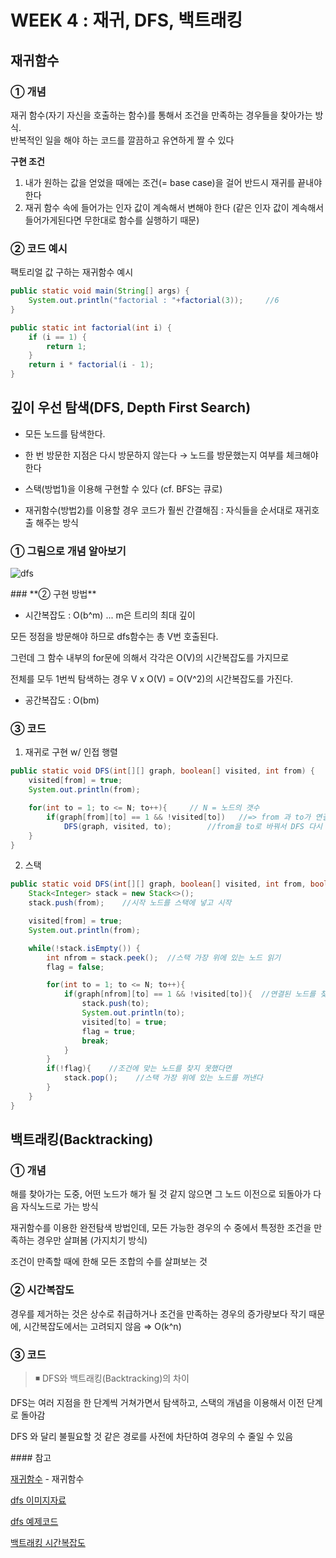 # WEEK 4 : 재귀, DFS, 백트래킹

## 재귀함수

### **① 개념**

재귀 함수(자기 자신을 호출하는 함수)를 통해서 조건을 만족하는 경우들을 찾아가는 방식. </br>
반복적인 일을 해야 하는 코드를 깔끔하고 유연하게 짤 수 있다 </p>

**구현 조건**

1. 내가 원하는 값을 얻었을 때에는 조건(= base case)을 걸어 반드시 재귀를 끝내야 한다
2. 재귀 함수 속에 들어가는 인자 값이 계속해서 변해야 한다 (같은 인자 값이 계속해서 들어가게된다면 무한대로 함수를 실행하기 때문)
<p>

### **② 코드 예시**

팩토리얼 값 구하는 재귀함수 예시

```java
public static void main(String[] args) {
    System.out.println("factorial : "+factorial(3));     //6    
}

public static int factorial(int i) {
    if (i == 1) {
        return 1;
    }
    return i * factorial(i - 1);
}
```

## **깊이 우선 탐색(DFS, Depth First Search)**

- 모든 노드를 탐색한다.

- 한 번 방문한 지점은 다시 방문하지 않는다 → 노드를 방문했는지 여부를 체크해야한다

- 스택(방법1)을 이용해 구현할 수 있다 (cf. BFS는 큐로)
- 재귀함수(방법2)를 이용할 경우 코드가 훨씬 간결해짐 : 자식들을 순서대로 재귀호출 해주는 방식
  <p>
    
### **① 그림으로 개념 알아보기**

![dfs](https://s3-us-west-2.amazonaws.com/secure.notion-static.com/39756c4a-69ed-45b9-a4b1-eacec1f6c43b/Untitled.png)

   <p>
### **② 구현 방법**

- 시간복잡도 : O(b^m)   ... m은 트리의 최대 깊이

모든 정점을 방문해야 하므로 dfs함수는 총 V번 호출된다. </br>

그런데 그 함수 내부의 for문에 의해서 각각은 O(V)의 시간복잡도를 가지므로 </br>

전체를 모두 1번씩 탐색하는 경우 V x O(V) = O(V^2)의 시간복잡도를 가진다. </p>

- 공간복잡도 : O(bm)

### **③ 코드**

1) 재귀로 구현  w/ 인접 행렬

```java
public static void DFS(int[][] graph, boolean[] visited, int from) {
	visited[from] = true;
	System.out.println(from);

	for(int to = 1; to <= N; to++){     // N = 노드의 갯수
		if(graph[from][to] == 1 && !visited[to])   //=> from 과 to가 연결되어 있고, 아직 방문하지 않았다면
			DFS(graph, visited, to);	    //from을 to로 바꿔서 DFS 다시 호출
	}
}
```

2) 스택

```java
public static void DFS(int[][] graph, boolean[] visited, int from, boolean flag) {
	Stack<Integer> stack = new Stack<>();
	stack.push(from);    //시작 노드를 스택에 넣고 시작

	visited[from] = true;
	System.out.println(from);

	while(!stack.isEmpty()) {
		int nfrom = stack.peek();  //스택 가장 위에 있는 노드 읽기
		flag = false;

		for(int to = 1; to <= N; to++){
			if(graph[nfrom][to] == 1 && !visited[to]){  //연결된 노드를 찾은 경우 아래 break를 통해 for문 빠져나오기
				stack.push(to);
				System.out.println(to);
				visited[to] = true;
				flag = true;
				break;
			}
		}
		if(!flag){    //조건에 맞는 노드를 찾지 못했다면
			stack.pop();    //스택 가장 위에 있는 노드를 꺼낸다
		}
	}
}
```



## **백트래킹(Backtracking)**

### **① 개념**

해를 찾아가는 도중, 어떤 노드가 해가 될 것 같지 않으면 그 노드 이전으로 되돌아가 다음 자식노드로 가는 방식

재귀함수를 이용한 완전탐색 방법인데, 모든 가능한 경우의 수 중에서 특정한 조건을 만족하는 경우만 살펴봄 (가지치기 방식)

조건이 만족할 때에 한해 모든 조합의 수를 살펴보는 것

### **② 시간복잡도**

경우를 제거하는 것은 상수로 취급하거나 조건을 만족하는 경우의 증가량보다 작기 때문에, 시간복잡도에서는 고려되지 않음 ⇒ O(k^n)

### **③ 코드**

> ◾ DFS와 백트래킹(Backtracking)의 차이

DFS는 여러 지점을 한 단계씩 거쳐가면서 탐색하고, 스택의 개념을 이용해서 이전 단계로 돌아감

DFS 와 달리 불필요할 것 같은 경로를 사전에 차단하여 경우의 수 줄일 수 있음

</p>
#### 참고

[재귀함수](https://lts0606.tistory.com/509) - 재귀함수

[dfs 이미지자료](https://www.freelancinggig.com/blog/2019/02/06/what-is-the-difference-between-bfs-and-dfs-algorithms/)

[dfs 예제코드](https://soobarkbar.tistory.com/61)

[백트래킹 시간복잡도](https://blog.naver.com/foat3376/220455032212)
